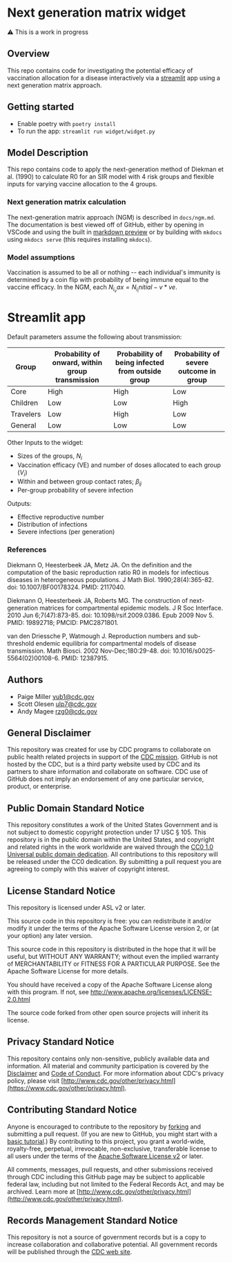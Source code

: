 # Next generation matrix widget

⚠️ This is a work in progress

## Overview

This repo contains code for investigating the potential efficacy of
vaccination allocation for a disease interactively via a
[streamlit](https://streamlit.io/) app using a next generation matrix
approach.

## Getting started

- Enable poetry with `poetry install`
- To run the app: `streamlit run widget/widget.py`

## Model Description

This repo contains code to apply the next-generation method of Diekman et al. (1990) to calculate R0 for an SIR model with 4 risk groups and flexible inputs for varying vaccine allocation to the 4 groups.

### Next generation matrix calculation

The next-generation matrix approach (NGM) is described in `docs/ngm.md`.
The documentation is best viewed off of GitHub, either by opening in VSCode and using the built in [markdown preview](https://code.visualstudio.com/Docs/languages/markdown#_markdown-preview) or by building with `mkdocs` using `mkdocs serve` (this requires installing `mkdocs`).

### Model assumptions

Vaccination is assumed to be all or nothing -- each individual's immunity is determined by a coin flip with probability of being immune equal to the vaccine efficacy. In the NGM, each $N_i_vax = N_i_initial - v * ve$.

# Streamlit app

Default parameters assume the following about transmission:

| Group     | Probability of onward, within group transmission | Probability of being infected from outside group | Probability of severe outcome in group |
| --------- | ------------------------------------------------ | ------------------------------------------------ | -------------------------------------- |
| Core      | High                                             | High                                             | Low                                    |
| Children  | Low                                              | Low                                              | High                                   |
| Travelers | Low                                              | High                                             | Low                                    |
| General   | Low                                              | Low                                              | Low                                    |

Other Inputs to the widget:

- Sizes of the groups, $N_i$
- Vaccination efficacy (VE) and number of doses allocated to each group ($V_i$)
- Within and between group contact rates; $\beta_{ij}$
- Per-group probability of severe infection

Outputs:

- Effective reproductive number
- Distribution of infections
- Severe infections (per generation)

### References

Diekmann O, Heesterbeek JA, Metz JA. On the definition and the computation of the basic reproduction ratio R0 in models for infectious diseases in heterogeneous populations. J Math Biol. 1990;28(4):365-82. doi: 10.1007/BF00178324. PMID: 2117040.

Diekmann O, Heesterbeek JA, Roberts MG. The construction of next-generation matrices for compartmental epidemic models. J R Soc Interface. 2010 Jun 6;7(47):873-85. doi: 10.1098/rsif.2009.0386. Epub 2009 Nov 5. PMID: 19892718; PMCID: PMC2871801.

van den Driessche P, Watmough J. Reproduction numbers and sub-threshold endemic equilibria for compartmental models of disease transmission. Math Biosci. 2002 Nov-Dec;180:29-48. doi: 10.1016/s0025-5564(02)00108-6. PMID: 12387915.

## Authors

- Paige Miller <yub1@cdc.gov>
- Scott Olesen <ulp7@cdc.gov>
- Andy Magee <rzg0@cdc.gov>

## General Disclaimer

This repository was created for use by CDC programs to collaborate on public
health related projects in support of the
[CDC mission](https://www.cdc.gov/about/organization/mission.htm). GitHub is not
hosted by the CDC, but is a third party website used by CDC and its partners to
share information and collaborate on software. CDC use of GitHub does not imply
an endorsement of any one particular service, product, or enterprise.

## Public Domain Standard Notice

This repository constitutes a work of the United States Government and is not
subject to domestic copyright protection under 17 USC § 105. This repository is
in the public domain within the United States, and copyright and related rights
in the work worldwide are waived through the
[CC0 1.0 Universal public domain dedication](https://creativecommons.org/publicdomain/zero/1.0/).
All contributions to this repository will be released under the CC0 dedication.
By submitting a pull request you are agreeing to comply with this waiver of
copyright interest.

## License Standard Notice

This repository is licensed under ASL v2 or later.

This source code in this repository is free: you can redistribute it and/or
modify it under the terms of the Apache Software License version 2, or (at your
option) any later version.

This source code in this repository is distributed in the hope that it will be
useful, but WITHOUT ANY WARRANTY; without even the implied warranty of
MERCHANTABILITY or FITNESS FOR A PARTICULAR PURPOSE. See the Apache Software
License for more details.

You should have received a copy of the Apache Software License along with this
program. If not, see http://www.apache.org/licenses/LICENSE-2.0.html

The source code forked from other open source projects will inherit its license.

## Privacy Standard Notice

This repository contains only non-sensitive, publicly available data and
information. All material and community participation is covered by the
[Disclaimer](https://github.com/CDCgov/template/blob/master/DISCLAIMER.md) and
[Code of Conduct](https://github.com/CDCgov/template/blob/master/code-of-conduct.md).
For more information about CDC's privacy policy, please visit
[http://www.cdc.gov/other/privacy.html](https://www.cdc.gov/other/privacy.html).

## Contributing Standard Notice

Anyone is encouraged to contribute to the repository by
[forking](https://help.github.com/articles/fork-a-repo) and submitting a pull
request. (If you are new to GitHub, you might start with a
[basic tutorial](https://help.github.com/articles/set-up-git).) By contributing
to this project, you grant a world-wide, royalty-free, perpetual, irrevocable,
non-exclusive, transferable license to all users under the terms of the
[Apache Software License v2](http://www.apache.org/licenses/LICENSE-2.0.html) or
later.

All comments, messages, pull requests, and other submissions received through
CDC including this GitHub page may be subject to applicable federal law,
including but not limited to the Federal Records Act, and may be archived. Learn
more at
[http://www.cdc.gov/other/privacy.html](http://www.cdc.gov/other/privacy.html).

## Records Management Standard Notice

This repository is not a source of government records but is a copy to increase
collaboration and collaborative potential. All government records will be
published through the [CDC web site](http://www.cdc.gov).
